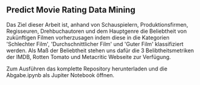 ## Predict Movie Rating Data Mining

Das Ziel dieser Arbeit ist, anhand von Schauspielern, Produktionsfirmen, Regisseuren, Drehbuchautoren und dem Hauptgenre die Beliebtheit von zukünftigen Filmen vorherzusagen indem diese in die Kategorien 'Schlechter Film', 'Durchschnittlicher Film' und 'Guter Film' klassifiziert werden. Als Maß der Beliebtheit stehen uns dafür die 3 Belibtheitsmetriken der IMDB, Rotten Tomato und Metacritic Webseite zur Verfügung. 

Zum Ausführen das komplette Repository herunterladen und die Abgabe.ipynb als Jupiter Notebook öffnen. 
